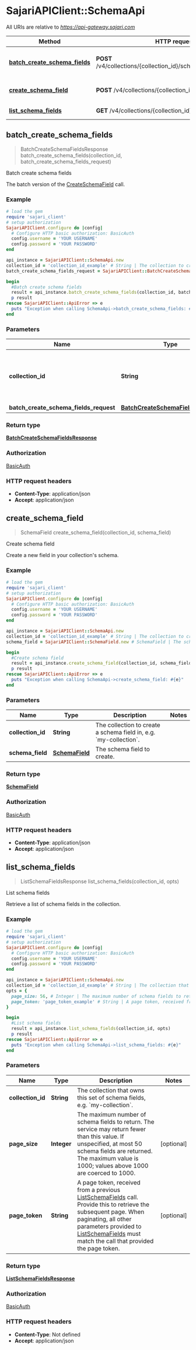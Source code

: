 # SajariAPIClient::SchemaApi

All URIs are relative to *https://api-gateway.sajari.com*

Method | HTTP request | Description
------------- | ------------- | -------------
[**batch_create_schema_fields**](SchemaApi.md#batch_create_schema_fields) | **POST** /v4/collections/{collection_id}/schemaFields:batchCreate | Batch create schema fields
[**create_schema_field**](SchemaApi.md#create_schema_field) | **POST** /v4/collections/{collection_id}/schemaFields | Create schema field
[**list_schema_fields**](SchemaApi.md#list_schema_fields) | **GET** /v4/collections/{collection_id}/schemaFields | List schema fields



## batch_create_schema_fields

> BatchCreateSchemaFieldsResponse batch_create_schema_fields(collection_id, batch_create_schema_fields_request)

Batch create schema fields

The batch version of the [CreateSchemaField](/api#operation/CreateSchemaField) call.

### Example

```ruby
# load the gem
require 'sajari_client'
# setup authorization
SajariAPIClient.configure do |config|
  # Configure HTTP basic authorization: BasicAuth
  config.username = 'YOUR USERNAME'
  config.password = 'YOUR PASSWORD'
end

api_instance = SajariAPIClient::SchemaApi.new
collection_id = 'collection_id_example' # String | The collection to create the schema fields in, e.g. `my-collection`.
batch_create_schema_fields_request = SajariAPIClient::BatchCreateSchemaFieldsRequest.new # BatchCreateSchemaFieldsRequest | 

begin
  #Batch create schema fields
  result = api_instance.batch_create_schema_fields(collection_id, batch_create_schema_fields_request)
  p result
rescue SajariAPIClient::ApiError => e
  puts "Exception when calling SchemaApi->batch_create_schema_fields: #{e}"
end
```

### Parameters


Name | Type | Description  | Notes
------------- | ------------- | ------------- | -------------
 **collection_id** | **String**| The collection to create the schema fields in, e.g. &#x60;my-collection&#x60;. | 
 **batch_create_schema_fields_request** | [**BatchCreateSchemaFieldsRequest**](BatchCreateSchemaFieldsRequest.md)|  | 

### Return type

[**BatchCreateSchemaFieldsResponse**](BatchCreateSchemaFieldsResponse.md)

### Authorization

[BasicAuth](../README.md#BasicAuth)

### HTTP request headers

- **Content-Type**: application/json
- **Accept**: application/json


## create_schema_field

> SchemaField create_schema_field(collection_id, schema_field)

Create schema field

Create a new field in your collection's schema.

### Example

```ruby
# load the gem
require 'sajari_client'
# setup authorization
SajariAPIClient.configure do |config|
  # Configure HTTP basic authorization: BasicAuth
  config.username = 'YOUR USERNAME'
  config.password = 'YOUR PASSWORD'
end

api_instance = SajariAPIClient::SchemaApi.new
collection_id = 'collection_id_example' # String | The collection to create a schema field in, e.g. `my-collection`.
schema_field = SajariAPIClient::SchemaField.new # SchemaField | The schema field to create.

begin
  #Create schema field
  result = api_instance.create_schema_field(collection_id, schema_field)
  p result
rescue SajariAPIClient::ApiError => e
  puts "Exception when calling SchemaApi->create_schema_field: #{e}"
end
```

### Parameters


Name | Type | Description  | Notes
------------- | ------------- | ------------- | -------------
 **collection_id** | **String**| The collection to create a schema field in, e.g. &#x60;my-collection&#x60;. | 
 **schema_field** | [**SchemaField**](SchemaField.md)| The schema field to create. | 

### Return type

[**SchemaField**](SchemaField.md)

### Authorization

[BasicAuth](../README.md#BasicAuth)

### HTTP request headers

- **Content-Type**: application/json
- **Accept**: application/json


## list_schema_fields

> ListSchemaFieldsResponse list_schema_fields(collection_id, opts)

List schema fields

Retrieve a list of schema fields in the collection.

### Example

```ruby
# load the gem
require 'sajari_client'
# setup authorization
SajariAPIClient.configure do |config|
  # Configure HTTP basic authorization: BasicAuth
  config.username = 'YOUR USERNAME'
  config.password = 'YOUR PASSWORD'
end

api_instance = SajariAPIClient::SchemaApi.new
collection_id = 'collection_id_example' # String | The collection that owns this set of schema fields, e.g. `my-collection`.
opts = {
  page_size: 56, # Integer | The maximum number of schema fields to return. The service may return fewer than this value.  If unspecified, at most 50 schema fields are returned.  The maximum value is 1000; values above 1000 are coerced to 1000.
  page_token: 'page_token_example' # String | A page token, received from a previous [ListSchemaFields](/api#operation/ListSchemaFields) call.  Provide this to retrieve the subsequent page.  When paginating, all other parameters provided to [ListSchemaFields](/api#operation/ListSchemaFields) must match the call that provided the page token.
}

begin
  #List schema fields
  result = api_instance.list_schema_fields(collection_id, opts)
  p result
rescue SajariAPIClient::ApiError => e
  puts "Exception when calling SchemaApi->list_schema_fields: #{e}"
end
```

### Parameters


Name | Type | Description  | Notes
------------- | ------------- | ------------- | -------------
 **collection_id** | **String**| The collection that owns this set of schema fields, e.g. &#x60;my-collection&#x60;. | 
 **page_size** | **Integer**| The maximum number of schema fields to return. The service may return fewer than this value.  If unspecified, at most 50 schema fields are returned.  The maximum value is 1000; values above 1000 are coerced to 1000. | [optional] 
 **page_token** | **String**| A page token, received from a previous [ListSchemaFields](/api#operation/ListSchemaFields) call.  Provide this to retrieve the subsequent page.  When paginating, all other parameters provided to [ListSchemaFields](/api#operation/ListSchemaFields) must match the call that provided the page token. | [optional] 

### Return type

[**ListSchemaFieldsResponse**](ListSchemaFieldsResponse.md)

### Authorization

[BasicAuth](../README.md#BasicAuth)

### HTTP request headers

- **Content-Type**: Not defined
- **Accept**: application/json

